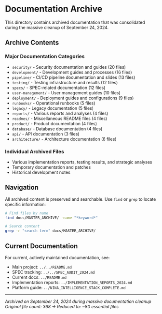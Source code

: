 # Documentation Archive

This directory contains archived documentation that was consolidated during the massive cleanup of September 24, 2024.

## Archive Contents

### Major Documentation Categories
- `security/` - Security documentation and guides (20 files)
- `development/` - Development guides and processes (16 files)
- `pipeline/` - CI/CD pipeline documentation and slides (13 files)
- `testing/` - Testing infrastructure and results (12 files)
- `specs/` - SPEC-related documentation (12 files)
- `user-management/` - User management guides (10 files)
- `deployment/` - Deployment guides and configurations (9 files)
- `runbooks/` - Operational runbooks (5 files)
- `legacy/` - Legacy documentation (5 files)
- `reports/` - Various reports and analyses (4 files)
- `readmes/` - Miscellaneous README files (4 files)
- `product/` - Product documentation (4 files)
- `database/` - Database documentation (4 files)
- `api/` - API documentation (3 files)
- `architecture/` - Architecture documentation (6 files)

### Individual Archived Files
- Various implementation reports, testing results, and strategic analyses
- Temporary documentation and patches
- Historical development notes

## Navigation

All archived content is preserved and searchable. Use `find` or `grep` to locate specific information:

```bash
# Find files by name
find docs/MASTER_ARCHIVE/ -name "*keyword*"

# Search content
grep -r "search term" docs/MASTER_ARCHIVE/
```

## Current Documentation

For current, actively maintained documentation, see:
- Main project: `../../README.md`
- SPEC tracking: `../../SPEC_AUDIT_2024.md`
- Current docs: `../README.md`
- Implementation reports: `../IMPLEMENTATION_REPORTS_2024.md`
- Platform guide: `../NINA_INTELLIGENCE_STACK_COMPLETE.md`

---

*Archived on September 24, 2024 during massive documentation cleanup*
*Original file count: 368 → Reduced to: ~80 essential files*
